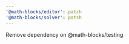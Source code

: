 ```yaml
---
'@math-blocks/editor': patch
'@math-blocks/solver': patch
---
```


Remove dependency on @math-blocks/testing

